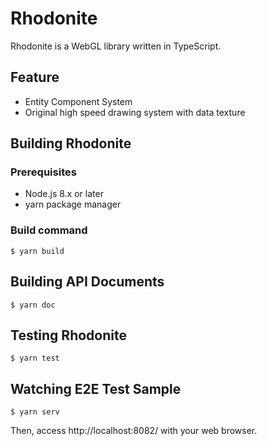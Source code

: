 # Rhodonite

Rhodonite is a WebGL library written in TypeScript.

## Feature

* Entity Component System
* Original high speed drawing system with data texture

## Building Rhodonite

### Prerequisites

* Node.js 8.x or later
* yarn package manager

### Build command

```
$ yarn build
```

## Building API Documents

```
$ yarn doc
```

## Testing Rhodonite

```
$ yarn test
```

## Watching E2E Test Sample

```
$ yarn serv
```

Then, access http://localhost:8082/ with your web browser.
